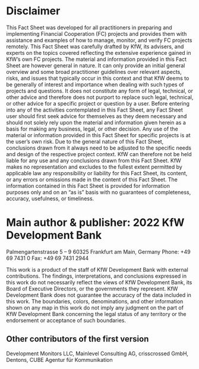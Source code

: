 # Disclaimer
This Fact Sheet was developed for all practitioners in preparing and implementing Financial Cooperation (FC) projects and provides them with assistance and examples of how to manage, monitor, and verify FC projects remotely.
This Fact Sheet was carefully drafted by KfW, its advisers, and experts on the topics covered reflecting the extensive experience gained in KfW’s own FC projects. The material and information provided in this Fact Sheet are however general in nature. It can only provide an initial general overview and some broad practitioner guidelines over relevant aspects, risks, and issues that typically occur in this context and that KfW deems to be generally of interest and importance when dealing with such types of projects and questions. It does not constitute any form of legal, technical, or other advice and therefore does not purport to replace such legal, technical, or other advice for a specific project or question by a user.
Before entering into any of the activities contemplated in this Fact Sheet, any Fact Sheet user should first seek advice for themselves as they deem necessary and should not solely rely upon the material and information given herein as a basis for making any business, legal, or other decision. Any use of the material or information provided in this Fact Sheet for specific projects is at the user’s own risk.
Due to the general nature of this Fact Sheet, conclusions drawn from it always need to be adjusted to the specific needs and design of the respective project context. KfW can therefore not be held liable for any use and any conclusions drawn from this Fact Sheet.
KfW makes no representation and excludes to the fullest extent permitted by applicable law any responsibility or liability for this Fact Sheet, its content, or any errors or omissions made in the content of this Fact Sheet. The information contained in this Fact Sheet is provided for information purposes only and
on an “as is” basis with no guarantees of completeness, accuracy, usefulness, or timeliness.


# Main author & publisher: 2022 KfW Development Bank
Palmengartenstrasse 5 – 9
60325 Frankfurt am Main, Germany
Phone: +49 69 7431 0
Fax: +49 69 7431 2944

This work is a product of the staff of KfW Development Bank with external contributions. The findings, interpretations, and conclusions
expressed in this work do not necessarily reflect the views of KfW Development Bank, its Board of Executive Directors, or the
governments they represent. KfW Development Bank does not guarantee the accuracy of the data included in this work. The boundaries, colors, denominations,
and other information shown on any map in this work do not imply any judgment on the part of KfW Development Bank concerning the legal status of any territory or the endorsement or acceptance of such boundaries.

## Other contributors of the first version
Development Monitors LLC, Mainlevel Consulting AG, crisscrossed GmbH, Dentons, CUBE Agentur für Kommunikation
